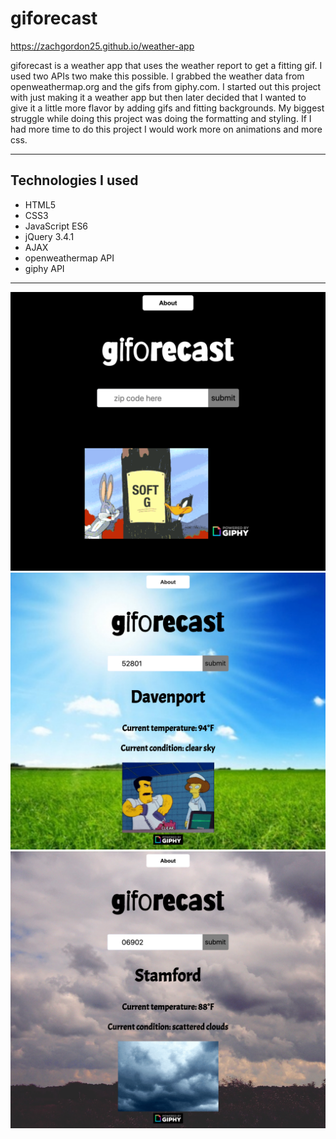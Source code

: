 # giforecast

https://zachgordon25.github.io/weather-app

giforecast is a weather app that uses the weather report to get a fitting gif. I used two APIs two make this possible. I grabbed the weather data from openweathermap.org and the gifs from giphy.com. I started out this project with just making it a weather app but then later decided that I wanted to give it a little more flavor by adding gifs and fitting backgrounds. My biggest struggle while doing this project was doing the formatting and styling. If I had more time to do this project I would work more on animations and more css.

---

## Technologies I used

- HTML5
- CSS3
- JavaScript ES6
- jQuery 3.4.1
- AJAX
- openweathermap API
- giphy API

---

![home page](img/home.png)
![sunny](img/sunny.png)
![cloudy](img/cloudy.png)
